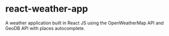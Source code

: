 # react-weather-app
A weather application built in React JS using the OpenWeatherMap API and GeoDB API with places autocomplete. 
